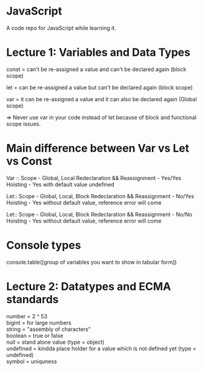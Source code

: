 # JavaScript
A code repo for JavaScript while learning it.

# Lecture 1: Variables and Data Types
const = can't be re-assigned a value and can't be declared again (block scope)

let = can be re-assigned a value but can't be declared again (block scope)

var = it can be re-assigned a value and it can also be declared again (Global scope)

=> Never use var in your code instead of let because of block and functional scope issues.

# Main difference between Var vs Let vs Const

Var ::
Scope - Global, Local
Redeclaration && Reassignment - Yes/Yes
Hoisting - Yes with default value undefined

Let::
Scope - Global, Local, Block
Redeclaration && Reassignment - No/Yes
Hoisting - Yes without default value, reference error will come

Let::
Scope - Global, Local, Block
Redeclaration && Reassignment - No/No
Hoisting - Yes without default value, reference error will come

# Console types
console.table([group of variables you want to show in tabular form])

# Lecture 2: Datatypes and ECMA standards
number = 2 ^ 53 \
bigint = for large numbers \
string = "assembly of characters" \
boolean = true or false \
null = stand alone value (type = object) \
undefined = kindda place holder for a value which is not defined yet (type = undefined) \
symbol = uniquness